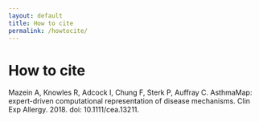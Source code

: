 ```yaml
---
layout: default
title: How to cite
permalink: /howtocite/
---
```


# How to cite

Mazein A, Knowles R, Adcock I, Chung F, Sterk P, Auffray C. AsthmaMap: expert-driven computational representation of disease mechanisms. Clin Exp Allergy. 2018. doi: 10.1111/cea.13211.
